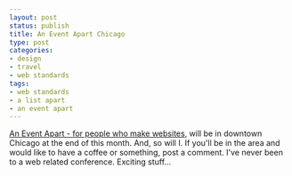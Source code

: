 ```yaml
---
layout: post
status: publish
title: An Event Apart Chicago
type: post
categories:
- design
- travel
- web standards
tags:
- web standards
- a list apart
- an event apart
---
```

<a href="http://aneventapart.com/">An Event Apart - for people who make websites</a>, will be in downtown Chicago at the end of this month. And, so will I. If you'll be in the area and would like to have a coffee or something, post a comment. I've never been to a web related conference. Exciting stuff...
